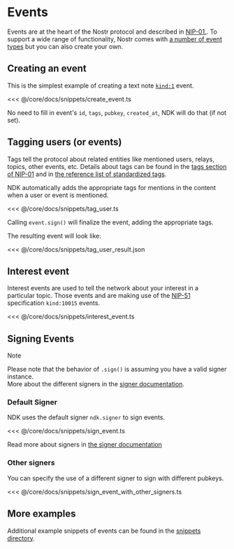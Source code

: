 # Events

Events are at the heart of the Nostr protocol and described in [NIP-01.](https://nostr-nips.com/nip-01). To support
a wide range of functionality, Nostr comes with [a number of event types](https://nostr-nips.com/#event-kinds) but you 
can also create your own.

## Creating an event

This is the simplest example of creating a text note [`kind:1`](https://nostr-nips.com/nip-01#kinds) event.

<<< @/core/docs/snippets/create_event.ts

No need to fill in event's `id`, `tags`, `pubkey`, `created_at`, NDK will do that (if not set).

## Tagging users (or events)

Tags tell the protocol about related entities like mentioned users, relays, topics, other events, etc. Details about
tags can be found in the [tags section of NIP-01](https://nostr-nips.com/nip-01#tags) and in [the reference list of
standardized tags](https://nostr-nips.com/#standardized-tags).

NDK automatically adds the appropriate tags for mentions in the content when a user or event is mentioned.

<<< @/core/docs/snippets/tag_user.ts

Calling `event.sign()` will finalize the event, adding the appropriate tags.

The resulting event will look like:

<<< @/core/docs/snippets/tag_user_result.json

## Interest event

Interest events are used to tell the network about your interest in a particular topic. Those events and are making use
of the [NIP-51](https://nostr-nips.com/nip-51) specification `kind:10015` events.

<<< @/core/docs/snippets/interest_event.ts

## Signing Events

> [!NOTE]
> Please note that the behavior of `.sign()` is assuming you have a valid signer instance.  
> More about the different signers in the [signer documentation](/core/docs/fundamentals/signers.md).

### Default Signer

NDK uses the default signer `ndk.signer` to sign events.

<<< @/core/docs/snippets/sign_event.ts

Read more about signers in [the signer documentation](/core/docs/fundamentals/signers.md)

### Other signers

You can specify the use of a different signer to sign with different pubkeys.

<<< @/core/docs/snippets/sign_event_with_other_signers.ts

## More examples

Additional example snippets of events can be found in the [snippets directory](/docs/snippets.md).